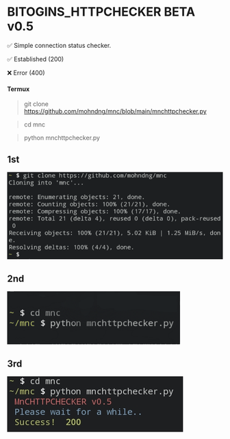 # BITOGINS_HTTPCHECKER BETA v0.5

<p> ✅ Simple connection status checker. </p>
<p> ✅ Established (200) </p>
<p> ❌ Error (400) </p>

#### Termux

> git clone https://github.com/mohndng/mnc/blob/main/mnchttpchecker.py

> cd mnc

> python mnchttpchecker.py

## 1st
<picture>
 <img alt="mnc_screenshot" src="https://github.com/mohndng/mnc/blob/ad0122fd554ef9fbd8e44e653cb868d21ea1c8fe/Screenshot_20220615-223250_Termux.png">
</picture>

## 2nd
<picture>
 <img alt="mnc-screnshoot" src="https://github.com/mohndng/mnc/blob/ad0122fd554ef9fbd8e44e653cb868d21ea1c8fe/Screenshot_20220615-223033_Termux.png">
</picture>

## 3rd
<picture>
 <img alt="mnc_screenshot" src="https://github.com/mohndng/mnc/blob/ad0122fd554ef9fbd8e44e653cb868d21ea1c8fe/Screenshot_20220615-224505_Termux.png">
</picture>
